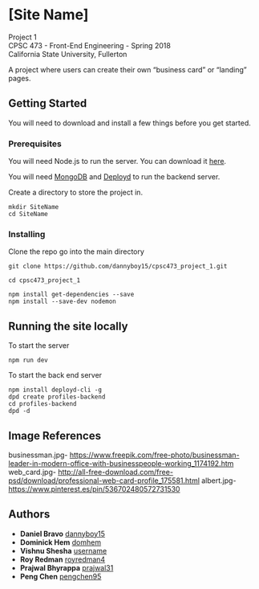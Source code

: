 # [Site Name]

Project 1  
CPSC 473 - Front-End Engineering - Spring 2018  
California State University, Fullerton

A project where users can create their own “business card” or “landing” pages.

## Getting Started
You will need to download and install a few things before you get started.

### Prerequisites

You will need Node.js to run the server. You can download it [here](https://nodejs.org/en/download/).

You will need [MongoDB](https://docs.mongodb.com/manual/administration/install-community/) and [Deployd](https://github.com/deployd/deployd#install-from-npm) to run the backend server. 


Create a directory to store the project in.
```
mkdir SiteName
cd SiteName
```

### Installing

Clone the repo go into the main directory

```
git clone https://github.com/dannyboy15/cpsc473_project_1.git

cd cpsc473_project_1

npm install get-dependencies --save
npm install --save-dev nodemon
```

## Running the site locally
To start the server

```
npm run dev
```
To start the back end server
```
npm install deployd-cli -g
dpd create profiles-backend
cd profiles-backend
dpd -d
```
## Image References
businessman.jpg- https://www.freepik.com/free-photo/businessman-leader-in-modern-office-with-businesspeople-working_1174192.htm
web_card.jpg- http://all-free-download.com/free-psd/download/professional-web-card-profile_175581.html
albert.jpg- https://www.pinterest.es/pin/536702480572731530

## Authors
* **Daniel Bravo** [dannyboy15](https://github.com/dannyboy15)
* **Dominick Hem** [domhem](https://github.com/domhem)
* **Vishnu Shesha** [username](https://github.com)
* **Roy Redman** [royredman4](https://github.com/royredman4)
* **Prajwal Bhyrappa** [prajwal31](https://github.com/prajwal31)
* **Peng Chen** [pengchen95](https://github.com/pengchen95)
